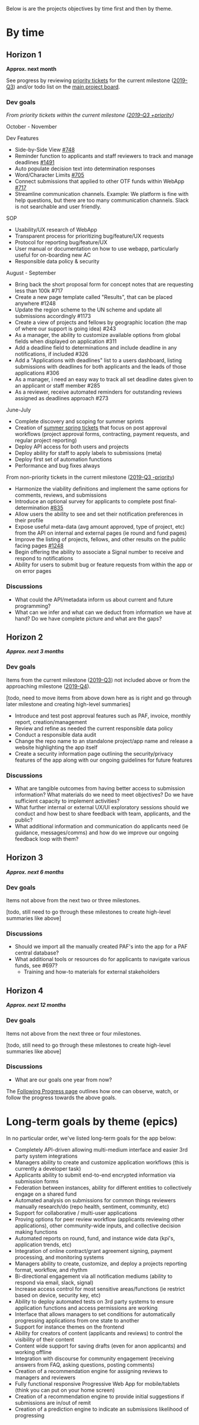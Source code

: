Below is are the projects objectives by time first and then by theme.

# By time
## Horizon 1
**Approx. next month**

See progress by reviewing [priority tickets](https://github.com/OpenTechFund/opentech.fund/labels/priority) for the current milestone ([2019-Q3](https://github.com/OpenTechFund/opentech.fund/milestone/2)) and/or todo list on the [main project board](https://github.com/OpenTechFund/opentech.fund/projects/2). 

### Dev goals
_From priority tickets within the current milestone ([2019-Q3 +priority](https://github.com/OpenTechFund/opentech.fund/issues?page=2&q=is%3Aopen+is%3Aissue+label%3Apriority+milestone%3A2019-Q3&utf8=%E2%9C%93))_

October - November

Dev Features
* Side-by-Side View [#748](https://github.com/OpenTechFund/opentech.fund/issues/748)
* Reminder function to applicants and staff reviewers to track and manage deadlines [#1491](https://github.com/OpenTechFund/opentech.fund/issues/1491)
* Auto populate decision text into determination responses
* Word/Character Limits [#705](https://github.com/OpenTechFund/opentech.fund/issues/705)
* Connect submissions that applied to other OTF funds within WebApp [#717](https://github.com/OpenTechFund/opentech.fund/issues/717)
* Streamline communication channels. Example: We platform is fine with help questions, but there are too many communication channels. Slack is not searchable and user friendly. 

SOP
* Usability/UX research of WebApp
* Transparent process for prioritizing bug/feature/UX requests
* Protocol for reporting bug/feature/UX 
* User manual or documentation on how to use webapp, particularly useful for on-boarding new AC
* Responsible data policy & security

August - September
* Bring back the short proposal form for concept notes that are requesting less than 100k #717
* Create a new page template called "Results", that can be placed anywhere #1248
* Update the region scheme to the UN scheme and update all submissions accordingly #1173 
* Create a view of projects and fellows by geographic location (the map of where our support is going idea) #243 
* As a manager, the ability to customize available options from global fields when displayed on application #311
* Add a deadline field to determinations and include deadline in any notifications, if included #326
* Add a "Applications with deadlines" list to a users dashboard, listing submissions with deadlines for both applicants and the leads of those applications #306 
* As a manager, i need an easy way to track all set deadline dates given to an applicant or staff member #285
* As a reviewer, receive automated reminders for outstanding reviews assigned as deadlines approach #273

June-July
* Complete discovery and scoping for summer sprints
* Creation of [summer spring tickets](https://github.com/OpenTechFund/opentech.fund/issues?q=is%3Aopen+is%3Aissue+label%3Apost-approval) that focus on post approval workflows (project approval forms, contracting, payment requests, and regular project reporting) 
* Deploy API access for both users and projects
* Deploy ability for staff to apply labels to submissions (meta)
* Deploy first set of automation functions
* Performance and bug fixes always

From non-priority tickets in the current milestone ([2019-Q3 -priority](https://github.com/OpenTechFund/opentech.fund/issues?utf8=%E2%9C%93&q=is%3Aopen+is%3Aissue+-label%3Apriority+milestone%3A2019-Q3+))

* Harmonize the viability definitions and implement the same options for comments, reviews, and submissions
* Introduce an optional survey for applicants to complete post final-determination [#835](https://github.com/OpenTechFund/opentech.fund/issues/835)
* Allow users the ability to see and set their notification preferences in their profile
* Expose useful meta-data (avg amount approved, type of project, etc) from the API on internal and external pages (ie round and fund pages) 
* Improve the listing of projects, fellows, and other results on the public facing pages [#1248](https://github.com/OpenTechFund/opentech.fund/issues/1248)
* Begin offering the ability to associate a Signal number to receive and respond to notifications
* Ability for users to submit bug or feature requests from within the app or on error pages

### Discussions 
* What could the API/metadata inform us about current and future programming?
* What can we infer and what can we deduct from information we have at hand? Do we have complete picture and what are the gaps?

## Horizon 2
**_Approx. next 3 months_**

### Dev goals
Items from the current milestone ([2019-Q3](https://github.com/OpenTechFund/opentech.fund/milestone/2)) not included above or from the approaching milestone ([2019-Q4](https://github.com/OpenTechFund/opentech.fund/milestone/3)).

[todo, need to move items from above down here as is right and go through later milestone and creating high-level summaries]

* Introduce and test post approval features such as PAF, invoice, monthly report, creation/management
* Review and refine as needed the current responsible data policy
* Conduct a responsible data audit
* Change the repo name to an standalone project/app name and release a website highlighting the app itself
* Create a security information page outlining the security/privacy features of the app along with our ongoing guidelines for future features


### Discussions
* What are tangible outcomes from having better access to submission information? What materials do we need to meet objectives? Do we have sufficient capacity to implement activities?
* What further internal or external UX/UI exploratory sessions should we conduct and how best to share feedback with team, applicants, and the public?
* What additional information and communication do applicants need (ie guidance, messages/comms) and how do we improve our ongoing feedback loop with them?

## Horizon 3
**_Approx. next 6 months_**

### Dev goals
Items not above from the next two or three milestones.

[todo, still need to go through these milestones to create high-level summaries like above]

### Discussions

* Should we import all the manually created PAF's into the app for a PAF central database?
* What additional tools or resources do for applicants to navigate various funds, see #697?
  * Training and how-to materials for external stakeholders

## Horizon 4
**_Approx. next 12 months_**

### Dev goals
Items not above from the next three or four milestones.

[todo, still need to go through these milestones to create high-level summaries like above]

### Discussions
* What are our goals one year from now?

The [Following Progress page](https://github.com/OpenTechFund/opentech.fund/wiki/Following-progress) outlines how one can observe, watch, or follow the progress towards the above goals.

# Long-term goals by theme (epics)

In no particular order, we've listed long-term goals for the app below:

* Completely API-driven allowing multi-medium interface and easier 3rd party system integrations
* Managers ability to create and customize application workflows (this is currently a developer task)
* Applicants ability to submit end-to-end encrypted information via submission forms
* Federation between instances, ability for different entities to collectively engage on a shared fund
* Automated analysis on submissions for common things reviewers manually research/do (repo health, sentiment, community, etc)
* Support for collaborative / multi-user applications
* Proving options for peer review workflow (applicants reviewing other applications), other community-wide inputs, and collective decision making functions
* Automated reports on round, fund, and instance wide data (kpi's, application trends, etc)
* Integration of online contract/grant agreement signing, payment processing, and monitoring systems
* Managers ability to create, customize, and deploy a projects reporting format, workflow, and rhythm
* Bi-directional engagement via all notification mediums (ability to respond via email, slack, signal)
* Increase access control for most sensitive areas/functions (ie restrict based on device, security key, etc)
* Ability to deploy automated tests on 3rd party systems to ensure application functions and access permissions are working
* Interface that allows managers to set conditions for automatically progressing applications from one state to another
* Support for instance themes on the frontend
* Ability for creators of content (applicants and reviews) to control the visibility of their content
* Content wide support for saving drafts (even for anon applicants) and working offline
* Integration with discourse for community engagement (receiving answers from FAQ, asking questions, posting comments)
* Creation of a recommendation engine for assigning reviews to managers and reviewers
* Fully functional responsive Progressive Web App for mobile/tablets (think you can put on your home screen)
* Creation of a recommendation engine to provide initial suggestions if submissions are in/out of remit
* Creation of a prediction engine to indicate an submissions likelihood of progressing  
